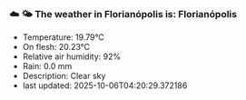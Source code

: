 ### ☁️ 🌤️  The weather in Florianópolis is: Florianópolis

- Temperature: 19.79°C
- On flesh: 20.23°C
- Relative air humidity: 92%
- Rain: 0.0 mm
- Description: Clear sky
- last updated: 2025-10-06T04:20:29.372186
